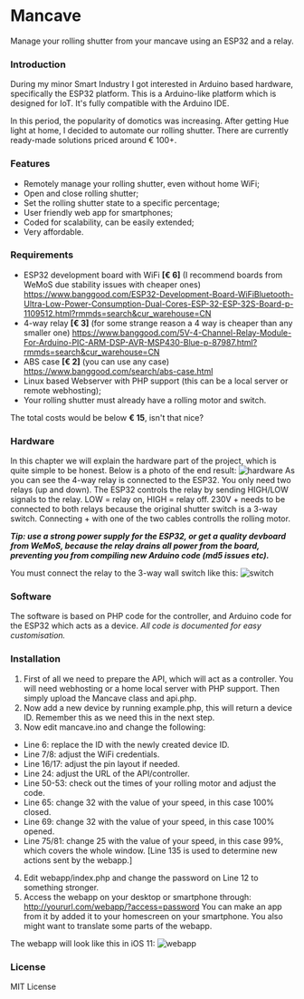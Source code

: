 # Mancave
Manage your rolling shutter from your mancave using an ESP32 and a relay.

### Introduction
During my minor Smart Industry I got interested in Arduino based hardware, specifically the ESP32 platform. This is a Arduino-like platform which is designed for IoT. It's fully compatible with the Arduino IDE.

In this period, the popularity of domotics was increasing. After getting Hue light at home, I decided to automate our rolling shutter. There are currently ready-made solutions priced around € 100+.

### Features
- Remotely manage your rolling shutter, even without home WiFi;
- Open and close rolling shutter;
- Set the rolling shutter state to a specific percentage;
- User friendly web app for smartphones;
- Coded for scalability, can be easily extended;
- Very affordable.

### Requirements
- ESP32 development board with WiFi **[€ 6]** (I recommend boards from WeMoS due stability issues with cheaper ones)
https://www.banggood.com/ESP32-Development-Board-WiFiBluetooth-Ultra-Low-Power-Consumption-Dual-Cores-ESP-32-ESP-32S-Board-p-1109512.html?rmmds=search&cur_warehouse=CN
- 4-way relay **[€ 3]** (for some strange reason a 4 way is cheaper than any smaller one)
https://www.banggood.com/5V-4-Channel-Relay-Module-For-Arduino-PIC-ARM-DSP-AVR-MSP430-Blue-p-87987.html?rmmds=search&cur_warehouse=CN
- ABS case **[€ 2]** (you can use any case)
https://www.banggood.com/search/abs-case.html
- Linux based Webserver with PHP support (this can be a local server or remote webhosting);
- Your rolling shutter must already have a rolling motor and switch.

The total costs would be below **€ 15**, isn't that nice?

### Hardware
In this chapter we will explain the hardware part of the project, which is quite simple to be honest. Below is a photo of the end result:
![hardware](https://i.imgur.com/bCHh407.jpg)
As you can see the 4-way relay is connected to the ESP32. You only need two relays (up and down). The ESP32 controls the relay by sending HIGH/LOW signals to the relay. LOW = relay on, HIGH = relay off. 230V + needs to be connected to both relays because the original shutter switch is a 3-way switch. Connecting + with one of the two cables controlls the rolling motor.

***Tip: use a strong power supply for the ESP32, or get a quality devboard from WeMoS, because the relay drains all power from the board, preventing you from compiling new Arduino code (md5 issues etc).***

You must connect the relay to the 3-way wall switch like this:
![switch](https://i.imgur.com/dMwwKW7.jpg)

### Software
The software is based on PHP code for the controller, and Arduino code for the ESP32 which acts as a device.
*All code is documented for easy customisation.*

### Installation
1. First of all we need to prepare the API, which will act as a controller. You will need webhosting or a home local server with PHP support. Then simply upload the Mancave class and api.php.
2. Now add a new device by running example.php, this will return a device ID. Remember this as we need this in the next step.
3. Now edit mancave.ino and change the following:
- Line 6: replace the ID with the newly created device ID.
- Line 7/8: adjust the WiFi credentials.
- Line 16/17: adjust the pin layout if needed.
- Line 24: adjust the URL of the API/controller.
- Line 50-53: check out the times of your rolling motor and adjust the code.
- Line 65: change 32 with the value of your speed, in this case 100% closed.
- Line 69: change 32 with the value of your speed, in this case 100% opened.
- Line 75/81: change 25 with the value of your speed, in this case 99%, which covers the whole window.
[Line 135 is used to determine new actions sent by the webapp.]
4. Edit webapp/index.php and change the password on Line 12 to something stronger.
5. Access the webapp on your desktop or smartphone through: http://yoururl.com/webapp/?access=password
You can make an app from it by added it to your homescreen on your smartphone. You also might want to translate some parts of the webapp.

The webapp will look like this in iOS 11:
![webapp](https://i.imgur.com/9a7L0mB.jpg)

### License
MIT License